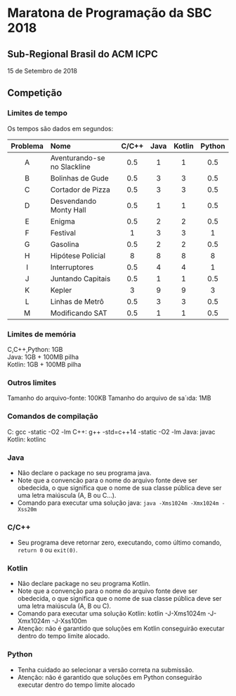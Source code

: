 # Maratona de Programação da SBC 2018
## Sub-Regional Brasil do ACM ICPC
15 de Setembro de 2018

## Competição

### Limites de tempo

Os tempos são dados em segundos:

| Problema | Nome                             | C/C++| Java | Kotlin | Python |
|:--------:|:---------------------------------|:----:|:----:|:------:|:------:|
| A        | Aventurando-se no Slackline      | 0.5  | 1    | 1      | 0.5    |
| B        | Bolinhas de Gude                 | 0.5  | 3    | 3      | 0.5    |
| C        | Cortador de Pizza                | 0.5  | 3    | 3      | 0.5    |
| D        | Desvendando Monty Hall           | 0.5  | 1    | 1      | 0.5    |
| E        | Enigma                 		  | 0.5  | 2    | 2      | 0.5    |
| F        | Festival                 		  | 1    | 3    | 3      | 1      |
| G        | Gasolina                         | 0.5  | 2    | 2      | 0.5    |
| H        | Hipótese Policial                | 8    | 8    | 8      | 8      |
| I        | Interruptores                    | 0.5  | 4    | 4      | 1      |
| J        | Juntando Capitais                | 0.5  | 1    | 1      | 0.5    |
| K        | Kepler				 			  | 3    | 9    | 9      | 3      |
| L        | Linhas de Metrô             	  | 0.5  | 3    | 3      | 0.5    |
| M        | Modificando SAT             	  | 0.5  | 1    | 1      | 0.5    |



### Limites de memória

C,C++,Python: 1GB  
Java: 1GB + 100MB pilha  
Kotlin: 1GB + 100MB pilha

### Outros limites

Tamanho do arquivo-fonte: 100KB
Tamanho do arquivo de sa´ıda: 1MB

### Comandos de compilação

C: gcc -static -O2 -lm
C++: g++ -std=c++14 -static -O2 -lm
Java: javac
Kotlin: kotlinc  

### Java

- Não declare o package no seu programa java.  
- Note que a convencão para o nome do arquivo fonte deve ser obedecida, o que significa que o nome de sua classe pública deve ser uma letra maiúscula (A, B ou C...).  
- Comando para executar uma solução java: ```java -Xms1024m -Xmx1024m -Xss20m```  

### C/C++

 - Seu programa deve retornar zero, executando, como último comando, ```return 0``` ou ```exit(0)```.  
 
### Kotlin

- Não declare package no seu programa Kotlin.
- Note que a convenção para o nome do arquivo fonte deve ser obedecida, o que significa que o nome de sua classe pública deve ser uma letra maiúscula (A, B ou C).
- Comando para executar uma solução Kotlin: kotlin -J-Xms1024m -J-Xmx1024m -J-Xss100m
- Atenção: não é garantido que soluções em Kotlin conseguirão executar dentro do tempo limite alocado.

### Python
- Tenha cuidado ao selecionar a versão correta na submissão.
- Atenção: não é garantido que soluções em Python conseguirão executar dentro do tempo limite alocado

